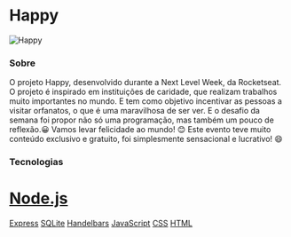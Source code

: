 # Happy 
          
   ![Happy](https://user-images.githubusercontent.com/59374587/95769432-3c361a00-0c8e-11eb-8ce7-9ee9a66f32af.png)



### Sobre
O projeto Happy, desenvolvido durante a Next Level Week, da Rocketseat.
O projeto é inspirado em instituições de caridade, que realizam trabalhos muito importantes no mundo. E tem como objetivo incentivar as pessoas a visitar orfanatos, o que é uma maravilhosa de ser ver.
E o desafio da semana foi propor não só uma programação, mas também um pouco de reflexão.😀
Vamos levar felicidade ao mundo! 😊
Este evento teve muito conteúdo exclusivo e gratuito, foi simplesmente sensacional e lucrativo! 😄

### Tecnologias
# [Node.js](https://nodejs.org/en/)
[Express](https://expressjs.com/pt-br/)
[SQLite](https://www.sqlite.org/index.html)
[Handelbars](https://handlebarsjs.com/)
[JavaScript](https://www.javascript.com/)
[CSS](https://developer.mozilla.org/pt-BR/docs/Web/CSS)
[HTML](https://html.com/)


